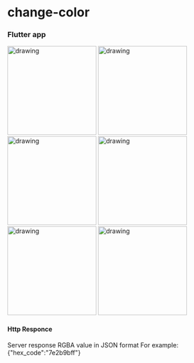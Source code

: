 # change-color
### Flutter app 

<img src="https://user-images.githubusercontent.com/56651041/140813903-ae09af18-cf8e-4e8f-8bef-4359767b4b13.png" alt="drawing" width="200"/>

<img src="https://user-images.githubusercontent.com/56651041/140813912-c39c8916-7e16-45f5-b95b-1c37a0dd1a8e.png" alt="drawing" width="200"/>

<img src="https://user-images.githubusercontent.com/56651041/140813921-271424b1-b4b9-4086-997e-4766410f40bd.png" alt="drawing" width="200"/>
<img src="https://user-images.githubusercontent.com/56651041/140813937-865dfbac-5392-4d8f-8a7f-4ebcac17ba08.png" alt="drawing" width="200"/>

<img src="https://user-images.githubusercontent.com/56651041/140813963-b3fe598b-ee78-4af8-8fba-fd635600784a.png" alt="drawing" width="200"/>
<img src="https://user-images.githubusercontent.com/56651041/140813974-8f1fcdfc-8631-4386-a103-c14ae33d8559.png" alt="drawing" width="200"/>

#### Http Responce
Server response RGBA value in JSON format For example:  
  {"hex_code":"7e2b9bff"}
